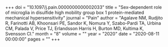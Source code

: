 +++
doi = "10.1097/j.pain.0000000000002033"
title = "Sex-dependent role of microglia in disulfide high mobility group box 1 protein-mediated mechanical hypersensitivity"
journal = "Pain"
author = "Agalave NM, Rudjito R, Farinotti AB, Khoonsari PE, Sandor K, Nomura Y, Szabo-Pardi TA, Urbina CM, Palada V, Price TJ, Erlandsson Harris H, Burton MD, Kultima K, Svensson CI."
month = "8"
volume = ""
year = "2020"
date = "2020-08-11 00:00:00"
pages = ""
+++

